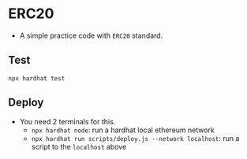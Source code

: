 # ERC20

- A simple practice code with `ERC20` standard.

## Test
```
npx hardhat test
```

## Deploy
- You need 2 terminals for this.
    - `npx hardhat node`: run a hardhat local ethereum network
    - `npx hardhat run scripts/deploy.js --network localhost`: run a script to the `localhost` above

